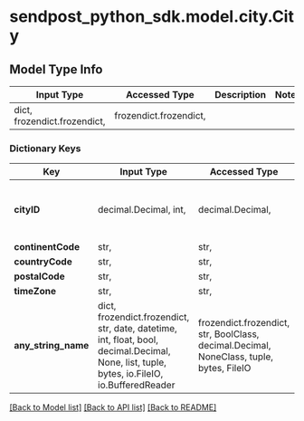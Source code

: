 # sendpost_python_sdk.model.city.City

## Model Type Info
Input Type | Accessed Type | Description | Notes
------------ | ------------- | ------------- | -------------
dict, frozendict.frozendict,  | frozendict.frozendict,  |  | 

### Dictionary Keys
Key | Input Type | Accessed Type | Description | Notes
------------ | ------------- | ------------- | ------------- | -------------
**cityID** | decimal.Decimal, int,  | decimal.Decimal,  |  | [optional] value must be a 32 bit integer
**continentCode** | str,  | str,  |  | [optional] 
**countryCode** | str,  | str,  |  | [optional] 
**postalCode** | str,  | str,  |  | [optional] 
**timeZone** | str,  | str,  |  | [optional] 
**any_string_name** | dict, frozendict.frozendict, str, date, datetime, int, float, bool, decimal.Decimal, None, list, tuple, bytes, io.FileIO, io.BufferedReader | frozendict.frozendict, str, BoolClass, decimal.Decimal, NoneClass, tuple, bytes, FileIO | any string name can be used but the value must be the correct type | [optional]

[[Back to Model list]](../../README.md#documentation-for-models) [[Back to API list]](../../README.md#documentation-for-api-endpoints) [[Back to README]](../../README.md)

